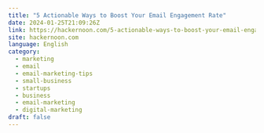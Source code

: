 ```yaml
---
title: "5 Actionable Ways to Boost Your Email Engagement Rate"
date: 2024-01-25T21:09:26Z
link: https://hackernoon.com/5-actionable-ways-to-boost-your-email-engagement-rate?source=rss&utm_medium=RSS&utm_source=news.12bit.vn
site: hackernoon.com
language: English
category:
  - marketing
  - email
  - email-marketing-tips
  - small-business
  - startups
  - business
  - email-marketing
  - digital-marketing
draft: false
---
```

